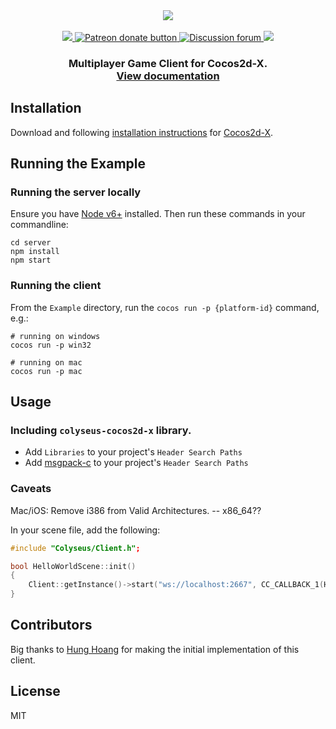 <div align="center">
  <a href="https://github.com/gamestdio/colyseus">
    <img src="https://github.com/gamestdio/colyseus/blob/master/media/header.png?raw=true" />
  </a>
  <br>
  <br>
  <a href="https://npmjs.com/package/colyseus">
    <img src="https://img.shields.io/npm/dm/colyseus.svg">
  </a>
  <a href="https://patreon.com/endel" title="Donate to this project using Patreon">
    <img src="https://img.shields.io/badge/patreon-donate-yellow.svg" alt="Patreon donate button" />
  </a>
  <a href="http://discuss.colyseus.io" title="Discuss on Forum">
    <img src="https://img.shields.io/badge/discuss-on%20forum-brightgreen.svg?style=flat&colorB=b400ff" alt="Discussion forum" />
  </a>
  <a href="https://gitter.im/gamestdio/colyseus">
    <img src="https://badges.gitter.im/gamestdio/colyseus.svg">
  </a>
  <h3>
     Multiplayer Game Client for Cocos2d-X. <br /><a href="http://colyseus.io/docs/">View documentation</a>
  <h3>
</div>

## Installation

Download and following [installation instructions](https://github.com/cocos2d/cocos2d-x#download-stable-versions) for [Cocos2d-X](http://www.cocos2d-x.org/download).

## Running the Example

### Running the server locally

Ensure you have [Node v6+](http://nodejs.org/) installed. Then run these
commands in your commandline:

```
cd server
npm install
npm start
```

### Running the client

From the `Example` directory, run the `cocos run -p {platform-id}` command,
e.g.:

```
# running on windows
cocos run -p win32
```

```
# running on mac
cocos run -p mac
```

## Usage

### Including `colyseus-cocos2d-x` library.

- Add `Libraries` to your project's `Header Search Paths`
- Add [msgpack-c](https://github.com/msgpack/msgpack-c) to your project's `Header Search Paths`

### Caveats

Mac/iOS: Remove i386 from Valid Architectures.
-- x86_64??

In your scene file, add the following:

```cpp
#include "Colyseus/Client.h";

bool HelloWorldScene::init()
{
    Client::getInstance()->start("ws://localhost:2667", CC_CALLBACK_1(HelloWorldScene::onConnectToServer, this));
}
```

## Contributors

Big thanks to [Hung Hoang](https://github.com/chunho32) for making the initial
implementation of this client.

## License

MIT
